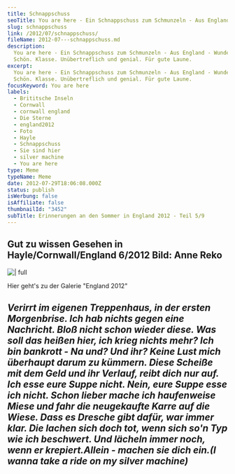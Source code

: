 ```yaml
---
title: Schnappschuss
seoTitle: You are here - Ein Schnappschuss zum Schmunzeln - Aus England
slug: schnappschuss
link: /2012/07/schnappschuss/
fileName: 2012-07---schnappschuss.md
description:
  You are here - Ein Schnappschuss zum Schmunzeln - Aus England - Wunderbar.
  Schön. Klasse. Unübertreflich und genial. Für gute Laune.
excerpt:
  You are here - Ein Schnappschuss zum Schmunzeln - Aus England - Wunderbar.
  Schön. Klasse. Unübertreflich und genial. Für gute Laune.
focusKeyword: You are here
labels:
  - Brititsche Inseln
  - Cornwall
  - cornwall england
  - Die Sterne
  - england2012
  - Foto
  - Hayle
  - Schnappschuss
  - Sie sind hier
  - silver machine
  - You are here
type: Meme
typeName: Meme
date: 2012-07-29T18:06:08.000Z
status: publish
isWerbung: false
isAffiliate: false
thumbnailId: "3452"
subTitle: Erinnerungen an den Sommer in England 2012 - Teil 5/9
---
```


## Gut zu wissen [](/2012/07/isle-of-wight-festival-2012/) Gesehen in Hayle/Cornwall/England 6/2012 Bild: Anne Reko

![ | full](http://cardamonchai.files.wordpress.com/2012/07/p1000559.jpg "You are here")

Hier geht's zu [](/2012/07/aloa-cornwall/) der Galerie "England 2012"

## </span><em>Verirrt im eigenen Treppenhaus, in der ersten Morgenbrise. Ich hab nichts gegen eine Nachricht. Bloß nicht schon wieder diese. Was soll das heißen hier, ich krieg nichts mehr? Ich bin bankrott - Na und? Und ihr? Keine Lust mich überhaupt darum zu kümmern. Diese Scheiße mit dem Geld und ihr Verlauf, reibt dich nur auf. Ich esse eure Suppe nicht. Nein, eure Suppe esse ich nicht. Schon lieber mache ich haufenweise Miese und fahr die neugekaufte Karre auf die Wiese. Dass es Dresche gibt dafür, war immer klar. Die lachen sich doch tot, wenn sich so'n Typ wie ich beschwert. Und lächeln immer noch, wenn er krepiert.</em><em>Allein - machen sie dich ein.</em><em>(I wanna take a ride on my silver machine)</em>
